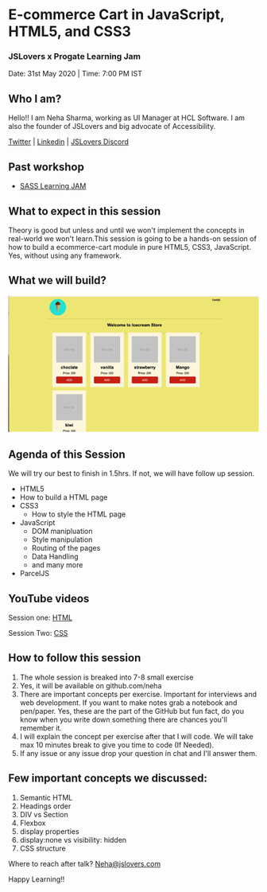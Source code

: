 # E-commerce Cart in JavaScript, HTML5, and CSS3


### JSLovers x Progate Learning Jam

Date: 31st May 2020 | Time: 7:00 PM IST


## Who I am?
Hello!! I am Neha Sharma, working as UI Manager at HCL Software. I am also the founder of JSLovers and big advocate of Accessibility.

[Twitter](https://twitter.com/hellonehha) | 
[Linkedin](https://www.linkedin.com/in/nehha) |
[JSLovers Discord](https://discord.gg/89QtcRw)

## Past workshop

- [SASS Learning JAM](https://github.com/Neha/SASS-workshop)

## What to expect in this session
Theory is good but unless and until we won't implement the concepts in real-world we won't learn.This session is going to be a hands-on session of how to build a ecommerce-cart module in pure HTML5, CSS3, JavaScript. Yes, without using any framework. 


## What we will build?

![](icecreamshop.gif)

## Agenda of this Session
We will try our best to finish in 1.5hrs. If not, we will have follow up session.

- HTML5
 - How to build a HTML page
- CSS3
  - How to style the HTML page
- JavaScript
  - DOM manipluation
  - Style manipulation
  - Routing of the pages
  - Data Handling
  - and many more
- ParcelJS

## YouTube videos

Session one: [HTML](https://youtu.be/doIHKP4QfMc)

Session Two: [CSS](https://youtu.be/Vu0Dt14zLU8)

  ## How to follow this session
1) The whole session is breaked into 7-8 small exercise
2) Yes, it will be available on github.com/neha
3) There are important concepts per exercise. Important for interviews and web development. If
you want to make notes grab a notebook and pen/paper. 
Yes, these are the part of the GitHub but fun fact, do you know when you write down something there are chances you'll remember it.
4) I will explain the concept per exercise after that I will code. We will take max 10 minutes break to give you time to code (If Needed).
4) If any issue or any issue drop your question in chat and I'll answer them.


## Few important concepts we discussed:

1) Semantic HTML
2) Headings order
3) DIV vs Section
4) Flexbox
5) display properties
6) display:none vs visibility: hidden
7) CSS structure

Where to reach after talk? Neha@jslovers.com 

Happy Learning!!